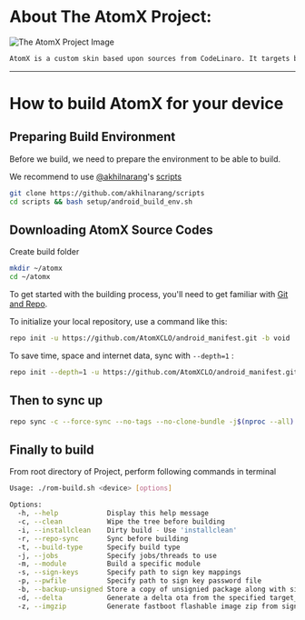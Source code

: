 About The AtomX Project:
========================
![The AtomX Project Image](https://i.imgur.com/acU8vMC.jpg)

```bash
AtomX is a custom skin based upon sources from CodeLinaro. It targets being unique, essential and stable; providing a pleasing user experience.
```
-----------------------------------------------------------------------------

How to build AtomX for your device
==================================

Preparing Build Environment
---------------------------
Before we build, we need to prepare the environment to be able to build.

We recommend to use [@akhilnarang](https://github.com/akhilnarang)'s [scripts](https://github.com/akhilnarang/scripts)

```bash
git clone https://github.com/akhilnarang/scripts
cd scripts && bash setup/android_build_env.sh
```

Downloading AtomX Source Codes
------------------------------

Create build folder

```bash
mkdir ~/atomx
cd ~/atomx
```

To get started with the building process, you'll need to get familiar with [Git and Repo](http://source.android.com/source/using-repo.html).

To initialize your local repository, use a command like this:


```bash
repo init -u https://github.com/AtomXCLO/android_manifest.git -b void
```

To save time, space and internet data, sync with `--depth=1` :

```bash
repo init --depth=1 -u https://github.com/AtomXCLO/android_manifest.git -b void
```

Then to sync up
---------------

```bash
repo sync -c --force-sync --no-tags --no-clone-bundle -j$(nproc --all) --optimized-fetch --prune
```

Finally to build
----------------

From root directory of Project, perform following commands in terminal

```bash
Usage: ./rom-build.sh <device> [options]

Options:
  -h, --help            Display this help message
  -c, --clean           Wipe the tree before building
  -i, --installclean    Dirty build - Use 'installclean'
  -r, --repo-sync       Sync before building
  -t, --build-type      Specify build type
  -j, --jobs            Specify jobs/threads to use
  -m, --module          Build a specific module
  -s, --sign-keys       Specify path to sign key mappings
  -p, --pwfile          Specify path to sign key password file
  -b, --backup-unsigned Store a copy of unsignied package along with signed
  -d, --delta           Generate a delta ota from the specified target_files zip
  -z, --imgzip          Generate fastboot flashable image zip from signed target_files
```
